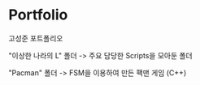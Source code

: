# Portfolio
고성준 포트폴리오

"이상한 나라의 L" 폴더 -> 주요 담당한 Scripts을 모아둔 폴더

"Pacman" 폴더 -> FSM을 이용하여 만든 팩맨 게임 (C++)
